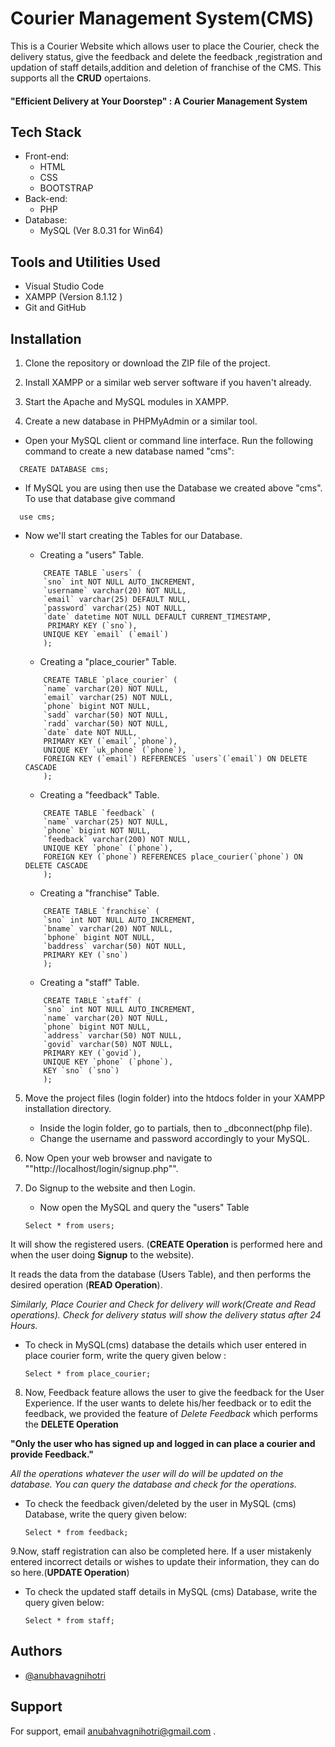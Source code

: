 
# Courier Management System(CMS)
This is a Courier Website which allows user to place the Courier, check the delivery status, give the feedback and delete the feedback ,registration and updation of staff details,addition and deletion of franchise of the CMS. This supports all the **CRUD** opertaions.


#### "Efficient Delivery at Your Doorstep" : A Courier Management System
## Tech Stack

- Front-end:
    - HTML
    - CSS
    - BOOTSTRAP
- Back-end:
    - PHP
- Database:
    - MySQL     (Ver 8.0.31 for Win64) 

## Tools and Utilities Used

- Visual Studio Code
- XAMPP (Version 8.1.12 )
- Git and GitHub


## Installation

1. Clone the repository or download the ZIP file of the project.

2. Install XAMPP or a similar web server software if you haven't already.

3. Start the Apache and MySQL modules in XAMPP.

4. Create a new database in PHPMyAdmin or a similar tool.

- Open your MySQL client or command line interface. Run the following command to create a new database named "cms":
        

~~~
  CREATE DATABASE cms;
~~~
    
    
- If MySQL you are using then use the Database we created above "cms". To use that database give command 

~~~
  use cms;
~~~
- Now we'll start creating the Tables for our Database.
    
    - Creating a "users" Table.

    ~~~ 
        CREATE TABLE `users` (
        `sno` int NOT NULL AUTO_INCREMENT,
        `username` varchar(20) NOT NULL,
        `email` varchar(25) DEFAULT NULL,
        `password` varchar(25) NOT NULL,
        `date` datetime NOT NULL DEFAULT CURRENT_TIMESTAMP,
         PRIMARY KEY (`sno`),
        UNIQUE KEY `email` (`email`)
        );
    ~~~
    
    - Creating a "place_courier"  Table.

    ~~~
        CREATE TABLE `place_courier` (
        `name` varchar(20) NOT NULL,
        `email` varchar(25) NOT NULL,
        `phone` bigint NOT NULL,
        `sadd` varchar(50) NOT NULL,
        `radd` varchar(50) NOT NULL,
        `date` date NOT NULL,
        PRIMARY KEY (`email`,`phone`),
        UNIQUE KEY `uk_phone` (`phone`),
        FOREIGN KEY (`email`) REFERENCES `users`(`email`) ON DELETE CASCADE
        );

    ~~~


    - Creating a "feedback" Table.

    ~~~
        CREATE TABLE `feedback` (
        `name` varchar(25) NOT NULL,
        `phone` bigint NOT NULL,
        `feedback` varchar(200) NOT NULL,
        UNIQUE KEY `phone` (`phone`),
        FOREIGN KEY (`phone`) REFERENCES place_courier(`phone`) ON DELETE CASCADE
        );

    ~~~

    - Creating a "franchise" Table.

    ~~~
        CREATE TABLE `franchise` (
        `sno` int NOT NULL AUTO_INCREMENT,
        `bname` varchar(20) NOT NULL,
        `bphone` bigint NOT NULL,
        `baddress` varchar(50) NOT NULL,
        PRIMARY KEY (`sno`)
        );
    ~~~

    - Creating a "staff" Table.

    ~~~
        CREATE TABLE `staff` (
        `sno` int NOT NULL AUTO_INCREMENT,
        `name` varchar(20) NOT NULL,
        `phone` bigint NOT NULL,
        `address` varchar(50) NOT NULL,
        `govid` varchar(50) NOT NULL,
        PRIMARY KEY (`govid`),
        UNIQUE KEY `phone` (`phone`),
        KEY `sno` (`sno`)
        );
    ~~~
5. Move the project files (login folder) into the htdocs folder in your XAMPP installation directory.

    - Inside the login folder, go to partials, then to _dbconnect(php file).
    - Change the username and password accordingly to your MySQL.

6. Now Open your web browser and navigate to ""http://localhost/login/signup.php"".

7. Do Signup to the website and then Login.
    - Now open the MySQL and query the "users" Table 
    ~~~
    Select * from users;
    ~~~
It will show the registered users. (**CREATE Operation** is performed here and when the user doing **Signup** to the website).

It reads the data from the database (Users Table), and then performs the desired operation (**READ Operation**).

_Similarly, Place Courier and Check for delivery will work(Create and Read operations).
Check for delivery status will show the delivery status after 24 Hours._


- To check in MySQL(cms) database the details which user entered in place courier form, write the query given below :

    ~~~
    Select * from place_courier;
    ~~~


8. Now, Feedback feature allows the user to give the feedback for the User Experience.
If the user wants to delete his/her feedback or to edit the feedback, we provided the feature of *Delete Feedback* which performs the **DELETE Operation**

**"Only the user who has signed up and logged in can place a courier and provide Feedback."**

_All the operations whatever the user will do will be updated on the database. You can query the database and check for the operations._

- To check the feedback given/deleted by the user in MySQL (cms) Database, write the query given below:

    ~~~
    Select * from feedback;
    ~~~
 


9.Now, staff registration can also be completed here. If a user mistakenly entered incorrect details or wishes to update their information, they can do so here.(**UPDATE Operation**)
- To check the updated staff details in MySQL (cms) Database, write the query given below:

    ~~~
    Select * from staff;
    ~~~
## Authors

- [@anubhavagnihotri](https://github.com/anubhavagnihotrii)


## Support

For support, email anubahvagnihotri@gmail.com .

